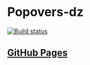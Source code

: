 # Popovers-dz
[![Build status](https://ci.appveyor.com/api/projects/status/ccvqmvssmvw4sr12?svg=true)](https://ci.appveyor.com/project/pvova21/popovers-dz)
## [GitHub Pages](https://pvova21.github.io/Popovers-dz/)
